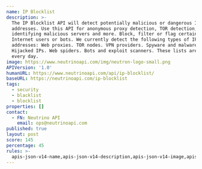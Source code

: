 ```yaml
---
name: IP Blocklist
description: >-
  The IP Blocklist API will detect potentially malicious or dangerous IP
  addresses. Use this API for anonymous proxy detection, TOR detection,
  identifying malicious servers and more. Block, filter or flag certain types of
  Internet users or bots. We currently detect the following types of IP
  addresses: Web proxies. TOR nodes. VPN providers. Spyware and malware.
  Hijacked IPs. Web spiders. Bots and exploit scanners. These lists are updated
  every day.
image: https://www.neutrinoapi.com/img/neutron-logo-small.png
APIVersion: '1.0'
humanURL: https://www.neutrinoapi.com/api/ip-blocklist/
baseURL: https://neutrinoapi.com/ip-blocklist
tags:
  - security
  - blacklist
  - blocklist
properties: []
contact:
  - FN: Neutrino API
    email: ops@neutrinoapi.com
published: true
layout: post
score: 145
percentage: 45
rules: >-
  apis-json-v14-name,apis-json-v14-description,apis-json-v14-image,apis-json-v14-url,apis-json-v14-tags,apis-json-v14-maintainers,apis-json-v14-maintainers-fn,apis-json-v14-maintainers-email,apis-json-v14-apis-name,apis-json-v14-apis-description,apis-json-v14-apis-image,apis-json-v14-apis-humanURL,apis-json-v14-apis-baseURL,apis-json-v14-apis-tags
---
```

